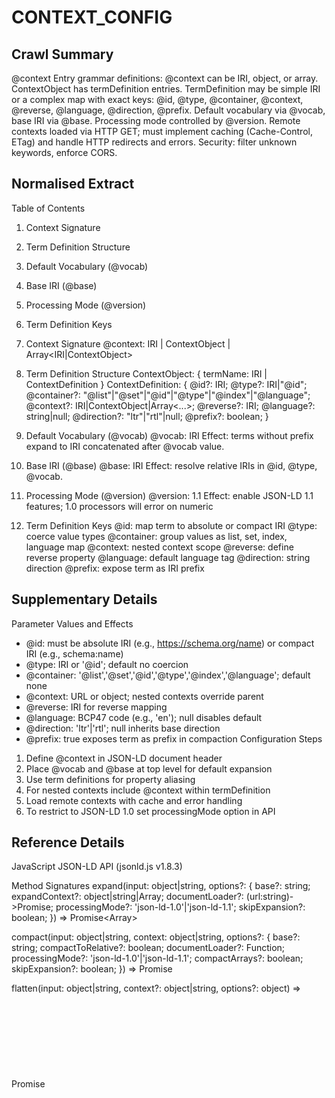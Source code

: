 # CONTEXT_CONFIG

## Crawl Summary
@context Entry grammar definitions: @context can be IRI, object, or array. ContextObject has termDefinition entries. TermDefinition may be simple IRI or a complex map with exact keys: @id, @type, @container, @context, @reverse, @language, @direction, @prefix. Default vocabulary via @vocab, base IRI via @base. Processing mode controlled by @version. Remote contexts loaded via HTTP GET; must implement caching (Cache-Control, ETag) and handle HTTP redirects and errors. Security: filter unknown keywords, enforce CORS.

## Normalised Extract
Table of Contents
1. Context Signature
2. Term Definition Structure
3. Default Vocabulary (@vocab)
4. Base IRI (@base)
5. Processing Mode (@version)
6. Term Definition Keys

1. Context Signature
@context: IRI | ContextObject | Array<IRI|ContextObject>

2. Term Definition Structure
ContextObject: { termName: IRI | ContextDefinition }
ContextDefinition: {
  @id?: IRI;
  @type?: IRI|"@id";
  @container?: "@list"|"@set"|"@id"|"@type"|"@index"|"@language";
  @context?: IRI|ContextObject|Array<...>;
  @reverse?: IRI;
  @language?: string|null;
  @direction?: "ltr"|"rtl"|null;
  @prefix?: boolean;
}

3. Default Vocabulary (@vocab)
@vocab: IRI
Effect: terms without prefix expand to IRI concatenated after @vocab value.

4. Base IRI (@base)
@base: IRI
Effect: resolve relative IRIs in @id, @type, @vocab.

5. Processing Mode (@version)
@version: 1.1
Effect: enable JSON-LD 1.1 features; 1.0 processors will error on numeric

6. Term Definition Keys
@id: map term to absolute or compact IRI
@type: coerce value types
@container: group values as list, set, index, language map
@context: nested context scope
@reverse: define reverse property
@language: default language tag
@direction: string direction
@prefix: expose term as IRI prefix

## Supplementary Details
Parameter Values and Effects
- @id: must be absolute IRI (e.g., https://schema.org/name) or compact IRI (e.g., schema:name)
- @type: IRI or '@id'; default no coercion
- @container: '@list','@set','@id','@type','@index','@language'; default none
- @context: URL or object; nested contexts override parent
- @reverse: IRI for reverse mapping
- @language: BCP47 code (e.g., 'en'); null disables default
- @direction: 'ltr'|'rtl'; null inherits base direction
- @prefix: true exposes term as prefix in compaction
Configuration Steps
1. Define @context in JSON-LD document header
2. Place @vocab and @base at top level for default expansion
3. Use term definitions for property aliasing
4. For nested contexts include @context within termDefinition
5. Load remote contexts with cache and error handling
6. To restrict to JSON-LD 1.0 set processingMode option in API

## Reference Details
JavaScript JSON-LD API (jsonld.js v1.8.3)

Method Signatures
expand(input: object|string, options?: {
  base?: string;
  expandContext?: object|string|Array;
  documentLoader?: (url:string)->Promise<object>;
  processingMode?: 'json-ld-1.0'|'json-ld-1.1';
  skipExpansion?: boolean;
}) => Promise<Array<object>>

compact(input: object|string, context: object|string, options?: {
  base?: string;
  compactToRelative?: boolean;
  documentLoader?: Function;
  processingMode?: 'json-ld-1.0'|'json-ld-1.1';
  compactArrays?: boolean;
  skipExpansion?: boolean;
}) => Promise<object>

flatten(input: object|string, context?: object|string, options?: object) => Promise<object>

frame(input: object|string, frame: object|string, options?: object) => Promise<object>

normalize(input: object|string, options?: {
  algorithm?: 'URDNA2015'|'URGNA2012';
  format?: 'application/n-quads'|'application/trig';
  documentLoader?: Function;
}) => Promise<string>

toRDF(input: object|string, options?: {
  base?: string;
  produceGeneralizedRdf?: boolean;
  format?: 'application/n-quads'|'application/trig';
}) => Promise<object>

fromRDF(quads: string|Array<any>, options?: {
  format?: 'application/n-quads';
  produceGeneralizedRdf?: boolean;
}) => Promise<object>

Code Example
const jsonld = require('jsonld');

(async () => {
  const doc = require('./input.json');
  const context = require('./context.json');
  const compacted = await jsonld.compact(doc, context, { base: 'https://example.com/', compactArrays: true });
  console.log(JSON.stringify(compacted, null, 2));
})();

Configuration Options and Effects
- base: string. Default undefined. Resolves relative IRIs.
- compactArrays: boolean. Default true. Collapses single-element arrays.
- skipExpansion: boolean. Default false. Skips initial expansion phase.
- processingMode: 'json-ld-1.0' or 'json-ld-1.1'. Default 'json-ld-1.1'.

Best Practices
1. Preload remote contexts using custom documentLoader with caching.
2. Invoke jsonld.normalize before signing linked data proofs.
3. Use '@vocab' for common term prefixes to shorten payload.
4. Set compactArrays to false when array membership is semantically significant.

Troubleshooting
Command: node debug.js
Expected: No unhandled promise rejections.

Common Errors and Resolutions
Error: Context URL not found
- Ensure HTTP 200 response and correct Content-Type: application/ld+json
- Implement documentLoader that follows redirects

Error: Cycle detected in context
- Use @vocab instead of nested @context recursion

## Information Dense Extract
@context: IRI|object|array; object:{term:IRI|{ @id?:IRI,@type?:IRI|@id,@container?:@list|@set|@id|@type|@index|@language,@context?:...,@reverse?:IRI,@language?:BCP47|null,@direction?:ltr|rtl|null,@prefix?:bool }}. Keys:@vocab:IRI default vocab,@base:IRI base resolution,@version:1.1 proc mode. Context loading: HTTP GET; cache via Cache-Control,ETag. JS API jsonld.expand(input,opts)->Promise<expanded>,jsonld.compact(input,ctx,opts)->Promise<compacted>,flatten,frame,normalize,toRDF,fromRDF. Options: base,documentLoader,processingMode,skipExpansion,compactArrays,algorithm,format. Best practices: preload contexts,normalize before signing. Troubleshooting: HTTP errors->check status,CORS; Cycle->remove nested contexts.

## Sanitised Extract
Table of Contents
1. Context Signature
2. Term Definition Structure
3. Default Vocabulary (@vocab)
4. Base IRI (@base)
5. Processing Mode (@version)
6. Term Definition Keys

1. Context Signature
@context: IRI | ContextObject | Array<IRI|ContextObject>

2. Term Definition Structure
ContextObject: { termName: IRI | ContextDefinition }
ContextDefinition: {
  @id?: IRI;
  @type?: IRI|'@id';
  @container?: '@list'|'@set'|'@id'|'@type'|'@index'|'@language';
  @context?: IRI|ContextObject|Array<...>;
  @reverse?: IRI;
  @language?: string|null;
  @direction?: 'ltr'|'rtl'|null;
  @prefix?: boolean;
}

3. Default Vocabulary (@vocab)
@vocab: IRI
Effect: terms without prefix expand to IRI concatenated after @vocab value.

4. Base IRI (@base)
@base: IRI
Effect: resolve relative IRIs in @id, @type, @vocab.

5. Processing Mode (@version)
@version: 1.1
Effect: enable JSON-LD 1.1 features; 1.0 processors will error on numeric

6. Term Definition Keys
@id: map term to absolute or compact IRI
@type: coerce value types
@container: group values as list, set, index, language map
@context: nested context scope
@reverse: define reverse property
@language: default language tag
@direction: string direction
@prefix: expose term as IRI prefix

## Original Source
JSON-LD 1.1
https://www.w3.org/TR/json-ld11/

## Digest of CONTEXT_CONFIG

# JSON-LD Context Configuration
Date retrieved: 2024-06-23

# @context Entry
The @context entry is defined by the JSON-LD Grammar (Appendix 9):

```grammar
@context ::= contextValue
contextValue ::= IRI | ContextObject | [ contextValue ( "," contextValue )* ]
ContextObject ::= '{' termDefinition ( ',' termDefinition )* '}'
termDefinition ::= termName ':' ( IRI | ContextDefinition )
ContextDefinition ::= '{' contextKeyValues '}'
contextKeyValues ::= ( '@id' ':' IRI )?
                 ( '@type' ':' ( IRI | '@id' ) )?
                 ( '@container' ':' ( '@list' | '@set' | '@id' | '@type' | '@index' | '@language' ) )?
                 ( '@context' ':' contextValue )?
                 ( '@reverse' ':' IRI )?
                 ( '@language' ':' string | null )?
                 ( '@direction' ':' 'ltr' | 'rtl' | null )?
                 ( '@prefix' ':' true | false )?
```

# Term Definition Properties
- "@id": absolute IRI or compact IRI mapping the term to an IRI
- "@type": datatype IRI or '@id' to coerce values to IRIs
- "@container": one of '@list','@set','@id','@type','@index','@language'
- "@context": embedded context to scope terms
- "@reverse": IRI for reverse properties
- "@language": BCP47 language tag or null to disable
- "@direction": 'ltr' or 'rtl' for string directionality
- "@prefix": true to expose term as a prefix for CURIEs

# Default Vocabulary and Base IRI
- "@vocab": absolute IRI as default vocabulary mapping for terms without prefix
- "@base": absolute IRI against which to resolve relative IRIs

# Processing Mode
- "@version": 1.1 to enforce JSON-LD 1.1 processing mode

# Context Loading
Remote contexts are loaded via HTTP GET, parsed as JSON-LD; processors must implement caching and HTTP error handling (status codes 200 OK for success, 3xx redirects, 4xx/5xx as errors).

# Caching Recommendations
- Use HTTP Cache-Control headers: max-age, ETag
- Maintain in-memory and on-disk cache keyed by context URL and ETag

# Security
- Validate remote contexts for expected properties; reject contexts with unknown keywords except for extensions.

## Attribution
- Source: JSON-LD 1.1
- URL: https://www.w3.org/TR/json-ld11/
- License: W3C Document License 1.0
- Crawl Date: 2025-04-26T01:08:03.555Z
- Data Size: 13192041 bytes
- Links Found: 93583

## Retrieved
2025-04-26
